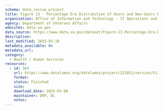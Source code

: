 ```yaml
---
schema: data_rescue_project 
title: Figure 13 - Percentage Era Distribution of Users and Non-Users FY2018 - Females
organization: Office of Information and Technology - IT Operations and Services (ITOPS)
agency: Department of Veterans Affairs
websites: data.va.gov
data_source: https://www.data.va.gov/dataset/Figure-13-Percentage-Era-Distribution-of-Users-and/us7y-sjad
description: 
last_modified: 2025-03-10
metadata_available: No
metadata_url: 
category:
  - Health / Human Services
resources:
  - id: 365
    url: https://www.datalumos.org/datalumos/project/222021/version/V1/view
    format: 
    status: Finished
    size: 
    download_date: 2025-03-08
    maintainer: DRP, DL
    notes: 
---
```

